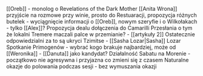 [[Oreb]] - monolog o Revelations of the Dark Mother
[[Anita Wrona]] przyjście na rozmowe przy winie, prosto do Restuaracji, propozycja różnych butelek - wyciągnięcie informacji o [[Oreb]], nowym szeryfie i o Wilkołakach - tylko [[Alex]]? Propozycja dealu dołączenia do Camarilli
Przesłania o tym że lokalni Tremere maczali palce w przemianie? - [[artykuły 2]]
Ostatecznie odpowiedzialni za to są ukryci Tzimitse - [[Sasha Lozar|Sasha]] Lozar
Spotkanie Primogenów - wybrać kogo brakuje najbardziej, może od [[Weronika]] - [[Danuta]] jako kandydat?
Działalność Sabatu na Morenie - początkowo nie agresywna i przyjazna co zmieni się z czasem
Naturalne okazje do polowania podczas sesji - bez wymuszania okazji